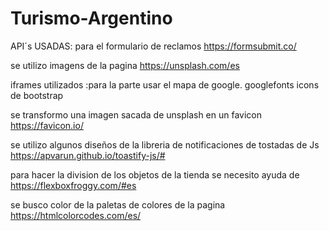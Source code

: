 # Turismo-Argentino
API´s USADAS: para el formulario de reclamos https://formsubmit.co/

se utilizo imagens de la pagina https://unsplash.com/es

iframes utilizados :para la parte usar el mapa de google.
googlefonts
icons de bootstrap

se transformo una imagen sacada de unsplash en un favicon https://favicon.io/

se utilizo algunos diseños de la libreria de notificaciones de tostadas de Js https://apvarun.github.io/toastify-js/#

para hacer la division de  los objetos de la tienda se necesito ayuda de https://flexboxfroggy.com/#es

se busco color de la paletas de colores de la pagina https://htmlcolorcodes.com/es/
